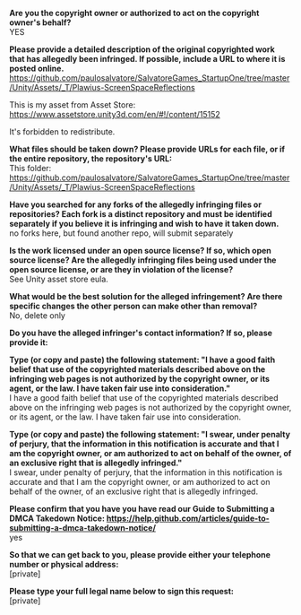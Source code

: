 **Are you the copyright owner or authorized to act on the copyright owner's behalf?**  
YES

**Please provide a detailed description of the original copyrighted work that has allegedly been infringed. If possible, include a URL to where it is posted online.**  
https://github.com/paulosalvatore/SalvatoreGames_StartupOne/tree/master/Unity/Assets/_T/Plawius-ScreenSpaceReflections

This is my asset from Asset Store:
https://www.assetstore.unity3d.com/en/#!/content/15152

It's forbidden to redistribute.
  
**What files should be taken down? Please provide URLs for each file, or if the entire repository, the repository's URL:**  
This folder:
https://github.com/paulosalvatore/SalvatoreGames_StartupOne/tree/master/Unity/Assets/_T/Plawius-ScreenSpaceReflections

**Have you searched for any forks of the allegedly infringing files or repositories? Each fork is a distinct repository and must be identified separately if you believe it is infringing and wish to have it taken down.**  
no forks here, but found another repo, will submit separately

**Is the work licensed under an open source license? If so, which open source license? Are the allegedly infringing files being used under the open source license, or are they in violation of the license?**  
See Unity asset store eula.

**What would be the best solution for the alleged infringement? Are there specific changes the other person can make other than removal?**  
No, delete only

**Do you have the alleged infringer's contact information? If so, please provide it:**  

**Type (or copy and paste) the following statement: "I have a good faith belief that use of the copyrighted materials described above on the infringing web pages is not authorized by the copyright owner, or its agent, or the law. I have taken fair use into consideration."**  
I have a good faith belief that use of the copyrighted materials described above on the infringing web pages is not authorized by the copyright owner, or its agent, or the law. I have taken fair use into consideration.  

**Type (or copy and paste) the following statement: "I swear, under penalty of perjury, that the information in this notification is accurate and that I am the copyright owner, or am authorized to act on behalf of the owner, of an exclusive right that is allegedly infringed."**  
I swear, under penalty of perjury, that the information in this notification is accurate and that I am the copyright owner, or am authorized to act on behalf of the owner, of an exclusive right that is allegedly infringed.

**Please confirm that you have you have read our Guide to Submitting a DMCA Takedown Notice: https://help.github.com/articles/guide-to-submitting-a-dmca-takedown-notice/**  
yes

**So that we can get back to you, please provide either your telephone number or physical address:**  
[private]  

**Please type your full legal name below to sign this request:**  
[private]

